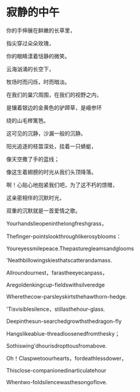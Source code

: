 # 寂静的中午

你的手伸展在鲜嫩的长草里，

指尖穿过朵朵玫瑰，

你的眼睛漾着恬静的微笑。

云海汹涌的长空下，

牧场时而闪烁，时而暗淡。

在我们的巢穴周围，在我们的视野之内，

是镶着银边的金黄色的驴蹄草，是峨参环

绕的山毛榉篱笆。

这可见的沉静，沙漏一般的沉静。

阳光追逐的枝苗深处，挂着一只蜻蜓，

像天空撒了手的蓝线；

像这生着翅膀的时光从我们头顶降落。

啊！心贴心地抱紧我们吧，为了这不朽的馈赠，

这亲密相伴的沉默时光，

双重的沉默就是一首爱情之歌。

Yourhandslieopeninthelongfreshgrass，

Thefinger-pointslookthroughlikerosyblooms：

Youreyessmilepeace.Thepasturegleamsandglooms

'Neathbillowingskiesthatscatterandamass.

Allroundournest，farastheeyecanpass，

Aregoldenkingcup-fieldswithsilveredge

Wherethecow-parsleyskirtsthehawthorn-hedge.

'Tisvisiblesilence，stillasthehour-glass.

Deepinthesun-searchedgrowthsthedragon-fly

Hangslikeablue-threadloosenedfromthesky；

Sothiswing'dhourisdropttousfromabove.

Oh！Claspwetoourhearts，fordeathlessdower，

Thisclose-companionedinarticulatehour

Whentwo-foldsilencewasthesongoflove.
